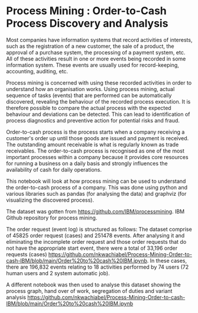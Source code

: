 # Process Mining : Order-to-Cash Process Discovery and Analysis

Most companies have information systems that record activities of interests, such as the registration of a new customer, the sale of a product, the approval of a purchase system, the processing of a payment system, etc. All of these activities result in one or more events being recorded in some information system. These events are usually used for record-keeping, accounting, auditing, etc.

Process mining is concerned with using these recorded activities in order to understand how an organisation works. Using process mining, actual sequence of tasks (events) that are performed can be automatically discovered, revealing the behaviour of the recorded process execution. It is therefore possible to compare the actual process with the expected behaviour and deviations can be detected. This can lead to identification of process diagnostics and preventive action for potential risks and fraud.

Order-to-cash process is the process starts when a company receiving a customer's order up until those goods are issued and payment is received. The outstanding amount receivable is what is regularly known as trade receivables. The order-to-cash process is recognised as one of the most important processes within a company because it provides core resources for running a business on a daily basis and strongly influences the availability of cash for daily operations.

This notebook will look at how process mining can be used to understand the order-to-cash process of a company. This was done using python and various libraries such as pandas (for analysing the data) and graphviz (for visualizing the discovered process).

The dataset was gotten from https://github.com/IBM/processmining. IBM Github repository for process mining.

The order request (event log) is structured as follows: The dataset comprise of 45825 order request (cases) and 251478 events. After analysing it and eliminating the incomplete order request and those order requests that do not have the appropriate start event, there were a total of 33,196 order requests (cases) https://github.com/nkwachiabel/Process-Mining-Order-to-cash-IBM/blob/main/Order%20to%20cash%20IBM.ipynb. In these cases, there are 196,832 events relating to 18 activities performed by 74 users (72 human users and 2 system automatic job).

A different notebook was then used to analyse this dataset showing the process graph, hand over of work, segregation of duties and variant analysis https://github.com/nkwachiabel/Process-Mining-Order-to-cash-IBM/blob/main/Order%20to%20cash%20IBM.ipynb
